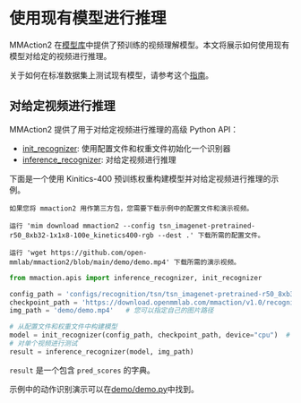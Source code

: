 # 使用现有模型进行推理

MMAction2 在[模型库](../modelzoo.md)中提供了预训练的视频理解模型。本文将展示如何使用现有模型对给定的视频进行推理。

关于如何在标准数据集上测试现有模型，请参考这个[指南](train_test.md#test)。

## 对给定视频进行推理

MMAction2 提供了用于对给定视频进行推理的高级 Python API：

- [init_recognizer](mmaction.apis.init_recognizer): 使用配置文件和权重文件初始化一个识别器
- [inference_recognizer](mmaction.apis.inference_recognizer): 对给定视频进行推理

下面是一个使用 Kinitics-400 预训练权重构建模型并对给定视频进行推理的示例。

```{note}
如果您将 mmaction2 用作第三方包，您需要下载示例中的配置文件和演示视频。

运行 'mim download mmaction2 --config tsn_imagenet-pretrained-r50_8xb32-1x1x8-100e_kinetics400-rgb --dest .' 下载所需的配置文件。

运行 'wget https://github.com/open-mmlab/mmaction2/blob/main/demo/demo.mp4' 下载所需的演示视频。
```

```python
from mmaction.apis import inference_recognizer, init_recognizer

config_path = 'configs/recognition/tsn/tsn_imagenet-pretrained-r50_8xb32-1x1x8-100e_kinetics400-rgb.py'
checkpoint_path = 'https://download.openmmlab.com/mmaction/v1.0/recognition/tsn/tsn_imagenet-pretrained-r50_8xb32-1x1x8-100e_kinetics400-rgb/tsn_imagenet-pretrained-r50_8xb32-1x1x8-100e_kinetics400-rgb_20220906-2692d16c.pth' # 可以是本地路径
img_path = 'demo/demo.mp4'   # 您可以指定自己的图片路径

# 从配置文件和权重文件中构建模型
model = init_recognizer(config_path, checkpoint_path, device="cpu")  # device 可以是 'cuda:0'
# 对单个视频进行测试
result = inference_recognizer(model, img_path)
```

`result` 是一个包含 `pred_scores` 的字典。

示例中的动作识别演示可以在[demo/demo.py](https://github.com/open-mmlab/mmaction2/blob/main/demo/demo.py)中找到。

